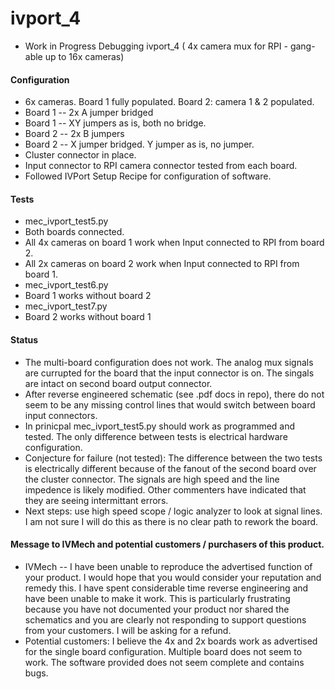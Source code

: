 # ivport_4
* Work in Progress Debugging ivport_4 ( 4x camera mux for RPI - gang-able up to 16x cameras)

#### Configuration
* 6x cameras.  Board 1 fully populated.  Board 2:  camera 1 & 2 populated.
* Board 1 -- 2x A jumper bridged
* Board 1 -- XY jumpers as is, both no bridge.
* Board 2 -- 2x B jumpers
* Board 2 -- X jumper bridged.  Y jumper as is, no jumper.
* Cluster connector in place.
* Input connector to RPI camera connector tested from each board.
* Followed IVPort Setup Recipe for configuration of software.

#### Tests
 * mec_ivport_test5.py
  * Both boards connected.
  * All 4x cameras on board 1 work when Input connected to RPI from board 2.
  * All 2x cameras on board 2 work when Input connected to RPI from board 1.
 * mec_ivport_test6.py
  * Board 1 works without board 2
 *  mec_ivport_test7.py
  * Board 2 works without board 1
  
#### Status
* The multi-board configuration does not work. The analog mux signals are currupted for the board that the input connector is on. The singals are intact on second board output connector.
* After reverse engineered schematic (see .pdf docs in repo), there do not seem to be any missing control lines that would switch between board input connectors.   
* In prinicpal mec_ivport_test5.py should work as programmed and tested. The only difference between tests is electrical hardware configuration.
* Conjecture for failure (not tested):  The difference between the two tests is electrically different because of the fanout of the second board over the cluster connector.  The signals are high speed and the line impedence is likely modified.  Other commenters have indicated that they are seeing intermittant errors.
* Next steps:  use high speed scope / logic analyzer to look at signal lines. I am not sure I will do this as there is no clear path to rework the board.

#### Message to IVMech and potential customers / purchasers of this product.
* IVMech -- I have been unable to reproduce the advertised function of your product. I would hope that you would consider your reputation and remedy this.  I have spent considerable time reverse engineering and have been unable to make it work. This is particularly frustrating because you have not documented your product nor shared the schematics and you are clearly not responding to support questions from your customers.  I will be asking for a refund.
* Potential customers:  I believe the 4x and 2x boards work as advertised for the single board configuration.  Multiple board does not seem to work.  The software provided does not seem complete and contains bugs.
  
